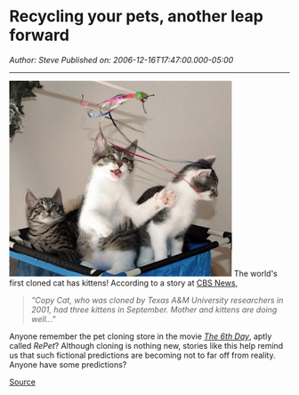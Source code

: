 # Recycling your pets, another leap forward

*Author: Steve*
*Published on: 2006-12-16T17:47:00.000-05:00*

---

[![](imageDN20212142243.jpg)](http://bp3.blogger.com/_kfv2ADnjgQg/RYR3iR6ghEI/AAAAAAAAAEE/gYQWFzFjqSM/s1600-h/imageDN20212142243.jpg) The world's first cloned cat has kittens! According to a story at [CBS News,](http://www.cbsnews.com/stories/2006/12/15/ap/tech/mainD8M138V84.shtml) 
> *"Copy Cat, who was cloned by Texas A&M University researchers in 2001, had three kittens in September. Mother and kittens are doing well..."*
> 
> 

Anyone remember the pet cloning store in the movie [*The 6th Day*](http://www.imdb.com/title/tt0216216/), aptly called *RePet*? Although cloning is nothing new, stories like this help remind us that such fictional predictions are becoming not to far off from reality. Anyone have some predictions?

[Source](http://www.cbsnews.com/stories/2006/12/15/ap/tech/mainD8M138V84.shtml)

